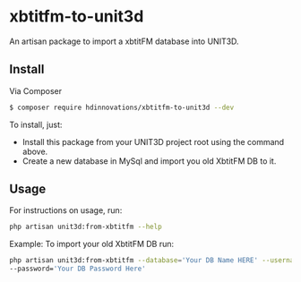 # xbtitfm-to-unit3d
An artisan package to import a xbtitFM database into UNIT3D.

## Install

Via Composer

```bash
$ composer require hdinnovations/xbtitfm-to-unit3d --dev
```

To install, just:
- Install this package from your UNIT3D project root using the command above.
- Create a new database in MySql and import you old XbtitFM DB to it.

## Usage

For instructions on usage, run:

```bash
php artisan unit3d:from-xbtitfm --help
```

Example:
To import your old XbtitFM DB run:

```bash
php artisan unit3d:from-xbtitfm --database='Your DB Name HERE' --username='Your DB Username Here'
--password='Your DB Password Here'
```
